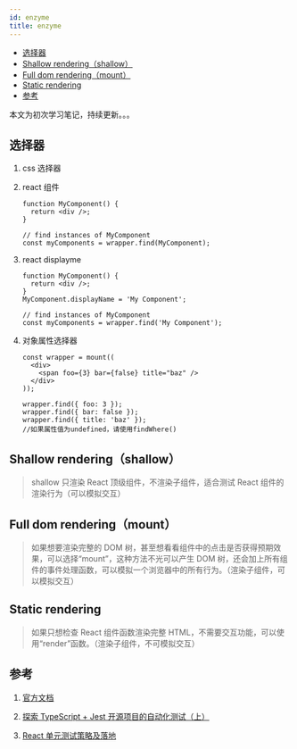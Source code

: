 ```yaml
---
id: enzyme
title: enzyme
---
```


<!-- START doctoc generated TOC please keep comment here to allow auto update -->
<!-- DON'T EDIT THIS SECTION, INSTEAD RE-RUN doctoc TO UPDATE -->

- [选择器](#%E9%80%89%E6%8B%A9%E5%99%A8)
- [Shallow rendering（shallow）](#shallow-renderingshallow)
- [Full dom rendering（mount）](#full-dom-renderingmount)
- [Static rendering](#static-rendering)
- [参考](#%E5%8F%82%E8%80%83)

<!-- END doctoc generated TOC please keep comment here to allow auto update -->

本文为初次学习笔记，持续更新。。。

## 选择器

1. css 选择器

2. react 组件

   ```react
   function MyComponent() {
     return <div />;
   }

   // find instances of MyComponent
   const myComponents = wrapper.find(MyComponent);
   ```

3. react displayme

   ```react
   function MyComponent() {
     return <div />;
   }
   MyComponent.displayName = 'My Component';

   // find instances of MyComponent
   const myComponents = wrapper.find('My Component');
   ```

4. 对象属性选择器

   ```react
   const wrapper = mount((
     <div>
       <span foo={3} bar={false} title="baz" />
     </div>
   ));

   wrapper.find({ foo: 3 });
   wrapper.find({ bar: false });
   wrapper.find({ title: 'baz' });
   //如果属性值为undefined，请使用findWhere()
   ```

## Shallow rendering（shallow）

> shallow 只渲染 React 顶级组件，不渲染子组件，适合测试 React 组件的渲染行为（可以模拟交互）

## Full dom rendering（mount）

> 如果想要渲染完整的 DOM 树，甚至想看看组件中的点击是否获得预期效果，可以选择“mount”，这种方法不光可以产生 DOM 树，还会加上所有组件的事件处理函数，可以模拟一个浏览器中的所有行为。（渲染子组件，可以模拟交互）

## Static rendering

> 如果只想检查 React 组件函数渲染完整 HTML，不需要交互功能，可以使用“render”函数。（渲染子组件，不可模拟交互）

## 参考

1. [官方文档](https://airbnb.io/enzyme/)
2. [探索 TypeScript + Jest 开源项目的自动化测试（上）](https://segmentfault.com/a/1190000020387433?utm_source=tag-newest)

3. [React 单元测试策略及落地](https://zhuanlan.zhihu.com/p/72627206)
